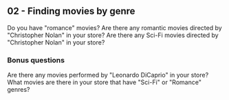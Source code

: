 ## 02 - Finding movies by genre
Do you have "romance" movies?
Are there any romantic movies directed by "Christopher Nolan" in your store?
Are there any Sci-Fi movies directed by "Christopher Nolan" in your store?

### Bonus questions
Are there any movies performed by "Leonardo DiCaprio" in your store?
What movies are there in your store that have "Sci-Fi" or "Romance" genres?
